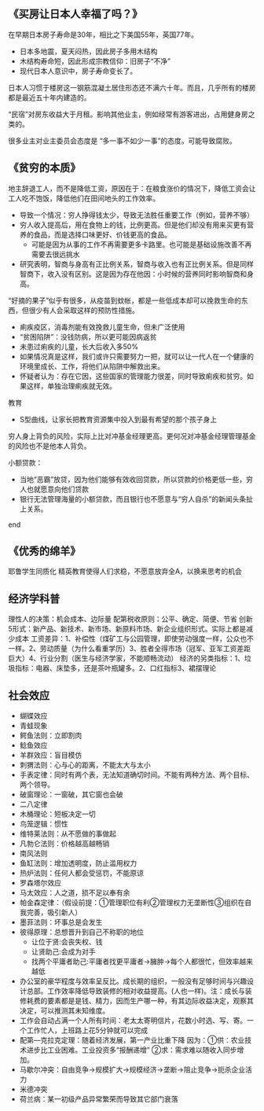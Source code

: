 ## 《买房让日本人幸福了吗？》

在早期日本房子寿命是30年，相比之下美国55年，英国77年。
- 日本多地震，夏天闷热，因此房子多用木结构
- 木结构寿命短，因此形成宗教信仰：旧房子“不净”
- 现代日本人意识中，房子寿命变长了。

日本人习惯于楼房这一钢筋混凝土居住形态还不满六十年。而且，几乎所有的楼房都是最近五十年内建造的。

“民宿”对房东收益大于月租。影响其他业主，例如经常有游客进出，占用健身房之类的。

很多业主对业主委员会态度是 “多一事不如少一事”的态度。可能导致腐败。


## 《贫穷的本质》

地主辞退工人，而不是降低工资，原因在于：在粮食涨价的情况下，降低工资会让工人吃不饱饭，降低他们在田间地头的工作效率。
- 导致一个情况：穷人挣得钱太少，导致无法胜任重要工作（例如，营养不够）
- 穷人收入提高后，用在食物上的钱，比例更高。但是他们却没有用来买更有营养的食品，而是选择口味更好、价钱更高的食品。
    - 可能是因为从事的工作不再需要更多卡路里。也可能是基础设施改善不再需要去很远挑水
- 研究表明，智商与身高有正比例关系，智商与收入也有正比例关系。但是同样智商下，收入没有区别。这是因为存在他因：小时候的营养同时影响智商和身高。


“好摘的果子”似乎有很多，从疫苗到蚊帐，都是一些低成本却可以挽救生命的东西，但很少有人会采取这样的预防性措施。
- 痢疾疫区，消毒剂能有效挽救儿童生命，但未广泛使用
- “贫困陷阱”：没钱防病，所以更可能因病返贫
- 未患过痢疾的儿童，长大后收入多50%
- 如果情况真是这样，我们或许只需要努力一把，就可以让一代人在一个健康的环境里成长、工作，将他们从陷阱中解救出来。
- 怀疑者认为：存在它因，这些国家的管理能力很差，同时导致痢疾和贫穷。如果这样，单独治理痢疾就无效。


教育
- S型曲线，让家长把教育资源集中投入到最有希望的那个孩子身上


穷人身上背负的风险，实际上比对冲基金经理更高。更何况对冲基金经理管理基金的风险也不是他本人背负。

小额贷款：
- 当地“恶霸”放贷，因为他们能够有效收回贷款，所以贷款的价格更低一些，穷人也就愿意向他们贷款
- 银行无法管理海量的小额贷款，而且银行也不愿意与“穷人自杀”的新闻头条扯上关系。



end



## 《优秀的绵羊》
耶鲁学生同质化
精英教育使得人们求稳，不愿意放弃全A，以换来思考的机会


## 经济学科普
理性人的决策：机会成本、边际量
配第税收原则：公平、确定、简便、节省
创新5形式：新产品、新技术、新市场、新原料市场、新企业组织形式。实际上都是减少成本
工资差异：1、补偿性（煤矿工与公园管理，即使劳动强度一样，公众也不一样。2、劳动质量（为什么看重学历）3、胜者全得市场（冠军、亚军工资差距巨大）4、行业分割（医生与经济学家，不能顺畅流动）
经济的另类指标：1、垃圾指标：电器、床垫多，还是茶叶瓶罐多。2、口红指标3、裙摆理论


## 社会效应
- 蝴蝶效应
- 青蛙现象
- 鳄鱼法则：立即割肉
- 鲶鱼效应
- 羊群效应：盲目模仿
- 刺猬法则：心与心的距离，不能太大与太小
- 手表定律：同时有两个表，无法知道确切时间。不能有两种方法、两个目标、两个领导。
- 破窗理论：一窗破，其它窗也会破
- 二八定律
- 木桶理论：短板决定一切
- 鸟笼逻辑：惯性
- 维特莱法则：从不愿做的事做起
- 凡勃仑法则：价格越高越畅销
- 南风法则
- 鱼缸法则：增加透明度，防止滥用权力
- 热炉法则：任何人都会受惩罚，不能原谅
- 罗森塔尔效应
- 马太效应：人之道，损不足以奉有余
- 帕金森定律：（假设前提：①管理职位有利②管理权力无垄断性③组织在自我完善，吸引新人）
- 墨菲法则：坏事总是会发生
- 彼得原理：总想晋升到自己不称职的地位
    - 让位于贤:会丧失权、钱
    - 让贤助己:会成为对手
    - 找两个平庸者助己:平庸者找更平庸者→臃肿→每个人都很忙，但效率越来越低
- 办公室的豪华程度与效率呈反比。成长期的组织，一般没有足够时间与兴趣设计总部。工作效率降低导致装修的相对收益提高。(人也一样)。注：成长与装修耗费的要素都是是钱、精力，因而生产哪一种，有其边际收益决定，观察其决定，可以推测其未知维度。
- 工作会自动占满一个人所有时间：老太太寄明信片，花数小时选、写、寄。一个工作忙人，上班路上花5分钟就可以完成
- 配第—克拉克定理：随着经济发展，第一产业比重下降
因为：①供：农业技术进步比工业困难。工业投资多“报酬递增”
   ②求：需求难以随收入同步增加。
- 马歇尔冲突：自由竞争→规模扩大→规模经济→垄断→阻止竞争→扼杀企业活力
- 米德冲突
- 荷兰病：某一初级产品异常繁荣而导致其它部门衰落
